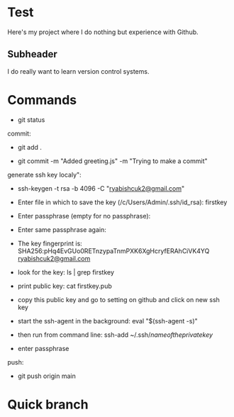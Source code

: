 # Test

Here's my project where I do nothing but experience with Github. 

## Subheader
 
I do really want to learn version control systems.

# Commands 

- git status 

commit:

- git add .

- git commit -m "Added greeting.js" -m "Trying to make a commit"

generate ssh key localy":

- ssh-keygen -t rsa -b 4096 -C "ryabishcuk2@gmail.com"
- Enter file in which to save the key (/c/Users/Admin/.ssh/id_rsa): firstkey
- Enter passphrase (empty for no passphrase): 
- Enter same passphrase again:
- The key fingerprint is:
  SHA256:pHq4EvGUo0RETnzypaTnmPXK6XgHcryfERAhCiVK4YQ ryabishcuk2@gmail.com

- look for the key: 
  ls | grep firstkey
- print public key:
  cat firstkey.pub

- copy this public key and go to setting on github and click on new ssh key
    
- start the ssh-agent in the background: eval "$(ssh-agent -s)"

- then run from command line: ssh-add ~/.ssh/*nameoftheprivatekey*       
- enter passphrase

push: 

- git push origin main

# Quick branch